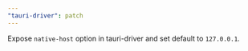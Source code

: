 ```yaml
---
"tauri-driver": patch
---
```


Expose `native-host` option in tauri-driver and set default to `127.0.0.1`.
